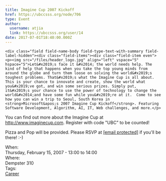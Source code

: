```yaml
---
title: Imagine Cup 2007 Kickoff 
href: https://ubccsss.org/node/706
type: Event
author:
  username: atjia
  link: https://ubccsss.org/user/14
date: 2017-07-01T18:40:00.000Z
---
```



    <div class="field field-name-body field-type-text-with-summary field-label-hidden"><div class="field-items"><div class="field-item even"><p><img src="/files/header_logo.jpg" align="left" vspace="5" hspace="5">Let&#x2019;s face it &#x2014; the world needs help. The kind of help that happens when you take the top young minds from around the globe and turn them loose on solving the world&#x2019;s toughest problems. That&#x2019;s what the Imagine Cup is all about. This is your chance to innovate and create, show the world what you&#x2019;ve got, and win some serious prizes. Simply put, it&#x2019;s your chance to use the power of technology to change the world&#x2014;and have some fun while you&#x2019;re at it.  Come to see how you can win a trip to Seoul, South Korea in <strong>Microsoft&apos;s 2007 Imagine Cup Kickoff</strong>. Featuring Software Development, Algorithm, AI, IT, Web challenges, and more.</p>
<p>You can find out more about the Imagine Cup at <a href="http://www.imaginecup.com">http://www.imaginecup.com</a>.  Register with code &quot;UBC&quot; to be counted!</p>
<p>Pizza and Pop will be provided.  Please RSVP at <a href="/cdn-cgi/l/email-protection#711c1812031e021e170531051914120413145f1210"><span class="__cf_email__" data-cfemail="177a7e7465786478716357637f7274627572397476">[email&#xA0;protected]</span></a> if you&apos;ll be there! :-)</p>
</div></div></div><div class="field field-name-field-dates field-type-datetime field-label-above"><div class="field-label">When:&#xA0;</div><div class="field-items"><div class="field-item even"><span class="date-display-single">Thursday, February 15, 2007 - <span class="date-display-range"><span class="date-display-start">13:00</span> to <span class="date-display-end">14:00</span></span></span></div></div></div><div class="field field-name-field-location field-type-text field-label-above"><div class="field-label">Where:&#xA0;</div><div class="field-items"><div class="field-item even">Dempster 310</div></div></div>    <footer>
    <div class="field field-name-field-tags field-type-taxonomy-term-reference field-label-above"><div class="field-label">Tags:&#xA0;</div><div class="field-items"><div class="field-item even"><a href="/career">Career</a></div></div></div>      </footer>
    